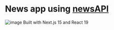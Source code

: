 # News app using [newsAPI](https://newsapi.org/) 
![image](https://github.com/user-attachments/assets/8245eb97-a204-4cc9-80eb-50043cd42589)
Built with Next.js 15 and React 19
